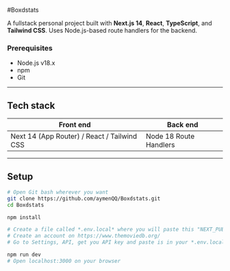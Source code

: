 #Boxdstats

A fullstack personal project built with **Next.js 14**, **React**, **TypeScript**, and **Tailwind CSS**. Uses Node.js-based route handlers for the backend.

### Prerequisites

- Node.js v18.x
- npm
- Git

---

## Tech stack

| Front end | Back end |
|-----------|----------|
| Next 14 (App Router) / React / Tailwind CSS | Node 18 Route Handlers |

---

## Setup

```bash
# Open Git bash wherever you want
git clone https://github.com/aymenQQ/Boxdstats.git 
cd Boxdstats

npm install

# Create a file called *.env.local* where you will paste this "NEXT_PUBLIC_API_KEY=your_tmdb_api_key_here"
# Create an account on https://www.themoviedb.org/
# Go to Settings, API, get you API key and paste is in your *.env.local* to replace "your_tmdb_api_key_here" and save

npm run dev
# Open localhost:3000 on your browser
